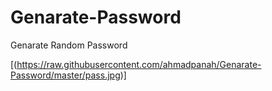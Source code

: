 # Genarate-Password
Genarate Random Password

[(https://raw.githubusercontent.com/ahmadpanah/Genarate-Password/master/pass.jpg)]